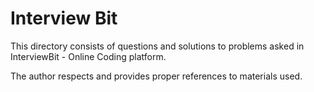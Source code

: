 # Interview Bit

This directory consists of questions and solutions to problems asked in InterviewBit - Online Coding platform.

The author respects and provides proper references to materials used.
